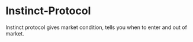 # Instinct-Protocol
Instinct protocol gives market condition, tells you when to enter and out of market.
